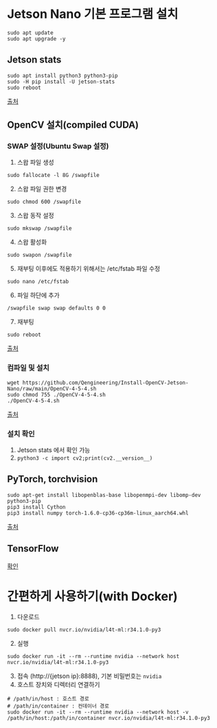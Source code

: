 # Jetson Nano 기본 프로그램 설치
```console
sudo apt update
sudo apt upgrade -y
```
## Jetson stats
```console
sudo apt install python3 python3-pip
sudo -H pip install -U jetson-stats
sudo reboot
```
[출처](https://github.com/rbonghi/jetson_stats)
## OpenCV 설치(compiled CUDA)
### SWAP 설정(Ubuntu Swap 설정)
1. 스왑 파일 생성
```console
sudo fallocate -l 8G /swapfile
```
2. 스왑 파일 권한 변경
```console
sudo chmod 600 /swapfile
```
3. 스왑 동작 설정
```console
sudo mkswap /swapfile
```
4. 스왑 활성화
```console
sudo swapon /swapfile
```
5. 재부팅 이후에도 적용하기 위해서는 /etc/fstab 파일 수정
```console
sudo nano /etc/fstab
```
6. 파일 하단에 추가
```console
/swapfile swap swap defaults 0 0
```
7. 재부팅
```console
sudo reboot
```

[출처](https://psychoria.tistory.com/717)

### 컴파일 및 설치

```console
wget https://github.com/Qengineering/Install-OpenCV-Jetson-Nano/raw/main/OpenCV-4-5-4.sh
sudo chmod 755 ./OpenCV-4-5-4.sh
./OpenCV-4-5-4.sh
```
[출처](https://qengineering.eu/install-opencv-4.5-on-jetson-nano.html)

### 설치 확인
1. Jetson stats 에서 확인 가능
2. `python3 -c import cv2;print(cv2.__version__)`

## PyTorch, torchvision
```console
sudo apt-get install libopenblas-base libopenmpi-dev libomp-dev python3-pip
pip3 install Cython
pip3 install numpy torch-1.6.0-cp36-cp36m-linux_aarch64.whl
```
[출처](https://elinux.org/Jetson_Zoo)

## TensorFlow
[확인](https://elinux.org/Jetson_Zoo#TensorFlow)

# 간편하게 사용하기(with Docker)
1. 다운로드
```console
sudo docker pull nvcr.io/nvidia/l4t-ml:r34.1.0-py3
```
2. 실행
```console
sudo docker run -it --rm --runtime nvidia --network host nvcr.io/nvidia/l4t-ml:r34.1.0-py3
```
3. 접속 (http://{jetson ip}:8888), 기본 비밀번호는 `nvidia`
4. 호스트 장치와 디렉터리 연결하기
```console
# /path/in/host : 호스트 경로
# /path/in/container : 컨데이너 경로
sudo docker run -it --rm --runtime nvidia --network host -v /path/in/host:/path/in/container nvcr.io/nvidia/l4t-ml:r34.1.0-py3
```